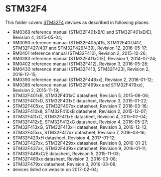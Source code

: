 STM32F4
=======

This folder covers [STM32F4](http://www.st.com/stm32f4) devices as described in following places:
- RM0368 reference manual (STM32F401xB/C and STM32F401xD/E), Revision 4, 2015-05-04;
- RM0090 reference manual (STM32F405/415, STM32F407/417, STM32F427/437 and STM32F429/439), Revision 12, 2016-05-17;
- RM0401 reference manual (STM32F410), Revision 2, 2015-10-26;
- RM0383 reference manual (STM32F411xC/E), Revision 1, 2014-07-24;
- RM0402 reference manual (STM32F412), Revision 3, 2016-05-26;
- RM0430 reference manual (STM32F413, STM32F423), Revision 2, 2016-12-15;
- RM0390 reference manual (STM32F446xx), Revision 2, 2016-01-12;
- RM0386 reference manual (STM32F469xx and STM32F479xx), Revision 2, 2015-11-19;
- STM32F401xB, STM32F401xC datasheet, Revision 5, 2015-08-06;
- STM32F401xD, STM32F401xE datasheet, Revision 3, 2015-01-22;
- STM32F405xx, STM32F407xx datasheet, Revision 7, 2016-03-16;
- STM32F410x8, STM32F410xB datasheet, Revision 2, 2015-12-07;
- STM32F411xC, STM32F411xE datasheet, Revision 4, 2015-02-04;
- STM32F412xE, STM32F412xG datasheet, Revision 4, 2016-05-27;
- STM32F413xG, STM32F413xH datasheet, Revision 3, 2016-12-13;
- STM32F415xx, STM32F417xx datasheet, Revision 7, 2016-03-16;
- STM32F423xH datasheet, Revision 4, 2017-01-12;
- STM32F427xx, STM32F429xx datasheet, Revision 8, 2016-01-21;
- STM32F437xx, STM32F439xx datasheet, Revision 9, 2016-01-11;
- STM32F446xC/E datasheet, Revision 5, 2015-11-03;
- STM32F469xx datasheet, Revision 3, 2016-03-08;
- STM32F479xx datasheet, Revision 3, 2016-03-08;
- devices listed on website on 2017-02-04;
